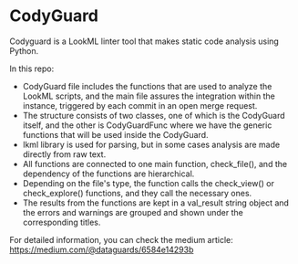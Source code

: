 # CodyGuard

Codyguard is a LookML linter tool that makes static code analysis using Python.

In this repo:
- CodyGuard file includes the functions that are used to analyze the LookML scripts, and the main file assures the integration within the instance, triggered by each commit in an open merge request.
- The structure consists of two classes, one of which is the CodyGuard itself, and the other is CodyGuardFunc where we have the generic functions that will be used inside the CodyGuard.
- lkml library is used for parsing, but in some cases analysis are made directly from raw text.
- All functions are connected to one main function, check_file(), and the dependency of the functions are hierarchical.
- Depending on the file's type, the function calls the check_view() or check_explore() functions, and they call the necessary ones.
- The results from the functions are kept in a val_result string object and the errors and warnings are grouped and shown under the corresponding titles.

For detailed information, you can check the medium article: https://medium.com/@dataguards/6584e14293b
